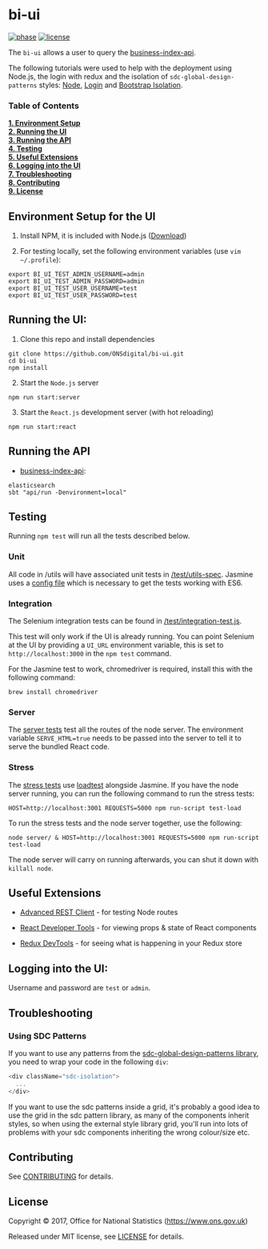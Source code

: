 # bi-ui

[![phase](https://img.shields.io/badge/phase-BETA-orange.svg)](https://img.shields.io/badge/phase-BETA-orange.svg) [![license](https://img.shields.io/github/license/mashape/apistatus.svg)](./LICENSE)

The `bi-ui` allows a user to query the [business-index-api](https://github.com/ONSdigital/business-index-api).

The following tutorials were used to help with the deployment using Node.js, the login with redux and the isolation of `sdc-global-design-patterns` styles: [Node](https://medium.com/@patriciolpezjuri/using-create-react-app-with-react-router-express-js-8fa658bf892d#.mt6bbdd8m
), [Login](https://github.com/mxstbr/login-flow) and [Bootstrap Isolation](https://formden.com/blog/isolate-bootstrap).

### Table of Contents
**[1. Environment Setup](#environment-setup-for-the-ui)**<br>
**[2. Running the UI](#running-the-ui)**<br>
**[3. Running the API](#running-the-api)**<br>
**[4. Testing](#testing)**<br>
**[5. Useful Extensions](#useful-extensions)**<br>
**[6. Logging into the UI](#logging-into-the-ui)**<br>
**[7. Troubleshooting](#troubleshooting)**<br>
**[8. Contributing](#contributing)**<br>
**[9. License](#license)**<br>

## Environment Setup for the UI

1. Install NPM, it is included with Node.js ([Download](https://nodejs.org/en/))

2. For testing locally, set the following environment variables (use `vim ~/.profile`):

```shell
export BI_UI_TEST_ADMIN_USERNAME=admin
export BI_UI_TEST_ADMIN_PASSWORD=admin
export BI_UI_TEST_USER_USERNAME=test
export BI_UI_TEST_USER_PASSWORD=test
```

## Running the UI:

1. Clone this repo and install dependencies

```shell
git clone https://github.com/ONSdigital/bi-ui.git
cd bi-ui
npm install
```

2. Start the `Node.js` server

```shell
npm run start:server
```

3. Start the `React.js` development server (with hot reloading)

```shell
npm run start:react
```

## Running the API

* [business-index-api](https://github.com/ONSdigital/business-index-api):

```shell
elasticsearch
sbt "api/run -Denvironment=local"
```

## Testing

Running `npm test` will run all the tests described below.

### Unit

All code in /utils will have associated unit tests in [/test/utils-spec](./test/utils-spec). Jasmine uses a [config file](./test/utils-unit-tests.js) which is necessary to get the tests working with ES6.

### Integration

The Selenium integration tests can be found in [/test/integration-test.js](./test/integration-test.js).

This test will only work if the UI is already running. You can point Selenium at the UI by providing a `UI_URL` environment variable, this is set to `http://localhost:3000` in the `npm test` command.

For the Jasmine test to work, chromedriver is required, install this with the following command:

```shell
brew install chromedriver
```

### Server

The [server tests](./test/server.test.js) test all the routes of the node server. The environment variable `SERVE_HTML=true` needs to be passed into the server to tell it to serve the bundled React code.

### Stress

The [stress tests](./test/loadtest-spec/loadtest-test.js) use [loadtest](https://github.com/alexfernandez/loadtest) alongside Jasmine. If you have the node server running, you can run the following command to run the stress tests:

`HOST=http://localhost:3001 REQUESTS=5000 npm run-script test-load`

To run the stress tests and the node server together, use the following:

`node server/ & HOST=http://localhost:3001 REQUESTS=5000 npm run-script test-load`

The node server will carry on running afterwards, you can shut it down with `killall node`.

## Useful Extensions

* [Advanced REST Client](https://chrome.google.com/webstore/detail/advanced-rest-client/hgmloofddffdnphfgcellkdfbfbjeloo) - for testing Node routes

* [React Developer Tools](https://chrome.google.com/webstore/detail/react-developer-tools/fmkadmapgofadopljbjfkapdkoienihi/related) - for viewing props & state of React components

* [Redux DevTools](https://chrome.google.com/webstore/detail/redux-devtools/lmhkpmbekcpmknklioeibfkpmmfibljd) - for seeing what is happening in your Redux store

## Logging into the UI:

Username and password are `test` or `admin`.

## Troubleshooting

### Using SDC Patterns

If you want to use any patterns from the [sdc-global-design-patterns library](https://onsdigital.github.io/sdc-global-design-patterns/index.html), you need to wrap your code in the following `div`:

```javascript
<div className="sdc-isolation">
  ...
</div>
```

If you want to use the sdc patterns inside a grid, it's probably a good idea to use the grid in the sdc pattern library, as many of the components inherit styles, so when using the external style library grid, you'll run into lots of problems with your sdc components inheriting the wrong colour/size etc.

## Contributing

See [CONTRIBUTING](./CONTRIBUTING.md) for details.

## License

Copyright ©‎ 2017, Office for National Statistics (https://www.ons.gov.uk)

Released under MIT license, see [LICENSE](./LICENSE) for details.
